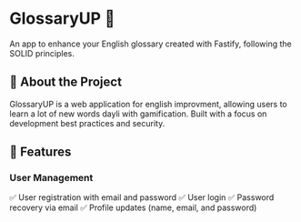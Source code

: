 # GlossaryUP 🧠

An app to enhance your English glossary created with Fastify, following the SOLID principles.

## 🧾 About the Project

GlossaryUP is a web application for english improvment, allowing users to learn a lot of new words dayli with gamification. Built with a focus on development best practices and security.

## 🚀 Features

### User Management
✅ User registration with email and password
✅ User login
✅ Password recovery via email
✅ Profile updates (name, email, and password)
